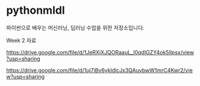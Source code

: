 # pythonmldl
파이썬으로 배우는 머신러닝, 딥러닝 수업을 위한 저장소입니다.

Week 2 자료

https://drive.google.com/file/d/1JeRXjXJQORaauL_I0qdIGZY4ok5Ilpsx/view?usp=sharing

https://drive.google.com/file/d/1uj7iBv6ykldlcJx3QAuvbwW1mrC4Kwr2/view?usp=sharing
